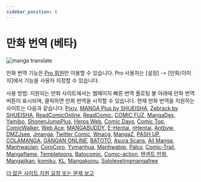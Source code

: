 ```yaml
---
sidebar_position: 6
---
```


# 만화 번역 (베타)

![manga translate](https://s.immersivetranslate.com/static/extension/images/popup-manga-guide.png)

만화 번역 기능은 [Pro 회원](https://immersivetranslate.com/auth/pricing/?utm_source=officialSite&utm_medium=usageDoc&utm_campaign=usageDocManga)만 이용할 수 있습니다. Pro 사용자는 [설정] -> [만화/이미지]에서 기능을 사용자 지정할 수 있습니다.

사용 방법: 지원되는 만화 사이트에서는 웹페이지 빠른 번역 플로팅 볼 아래에 만화 번역 버튼이 표시되며, 클릭하면 만화 번역을 시작할 수 있습니다. 현재 만화 번역을 지원하는 사이트는 다음과 같습니다: [Pixiv](https://www.pixiv.net/manga), [MANGA Plus by SHUEISHA](https://mangaplus.shueisha.co.jp), [Zebrack by SHUEISHA](https://zebrack-comic.shueisha.co.jp/), [ReadComicOnline](https://readcomiconline.li), [ReadComic](https://readcomic.me), [COMIC FUZ](https://comic-fuz.com/), [MangaDex](https://mangadex.org/), [Yamibo](https://www.yamibo.com/site/manga), [ShonenJumpPlus](https://shonenjumpplus.com), [Heros Web](https://viewer.heros-web.com/), [Comic Days](https://comic-days.com/), [Comic Top](https://comic-top.com), [ComicWalker](https://comic-walker.com/), [Web Ace](https://web-ace.jp/), [MANGABUDDY](https://mangabuddy.com/), [E-Hentai](https://e-hentai.org/), [nHentai](https://nhentai.net), [Antbyw](https://www.antbyw.com), [DMZJsee](https://www.idmzj.com), [Jmanga](https://jmanga.org), [Twitter Comic](https://twicomi.com/manga*), [Wnacg](https://wnacg.com), [MangaZ](https://vw.mangaz.com), [PASH UP](https://pash-up.jp), [COLAMANGA](https://www.colamanga.com), [GANGAN ONLINE](https://www.ganganonline.com), [BATOTO](https://battwo.com), [Asura Scans](https://asuracomic.net), [All Manga](https://allmanga.to), [Manhwaclan](https://manhwaclan.com), [CoroCoro](https://www.corocoro.jp), [Yymanhua](https://yymanhua.com), [Manhwatop](https://manhwatop.com), [Palcy](https://palcy.jp/), [Comic-Trail](https://comic-trail.com/), [Mangaflame](https://mangaflame.org/), [Templetoons](https://templetoons.com/), [Batocomic](https://batocomic.net/), [Comic-action](https://comic-action.com/), [텐센트 만화](https://m.ac.qq.com/), [Mangajikan](https://www.mangajikan.com/), [komiku](https://Komiku.com/), [KL](https://klz9.com), [Mangakoinu](https://www.mangakoinu.com/), [Sololevelingmangafree](https://www.sololevelingmangafree.com/)

[더 많은 사이트 지원 요청 또는 문제 보고](https://github.com/immersive-translate/immersive-translate/issues/1809)
